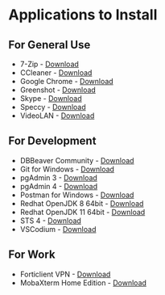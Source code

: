 Applications to Install
========================

## For General Use

* 7-Zip - [Download](https://www.7-zip.org/download.html)
* CCleaner - [Download](https://www.ccleaner.com/ccleaner/download)
* Google Chrome - [Download](https://www.google.com/chrome/)
* Greenshot - [Download](https://getgreenshot.org/downloads/)
* Skype - [Download](https://www.skype.com/en/thank-you-skype/)
* Speccy - [Download](https://www.ccleaner.com/speccy/download)
* VideoLAN - [Download](https://www.videolan.org/index.html)


## For Development

* DBBeaver Community - [Download](https://dbeaver.io/download/)
* Git for Windows - [Download](https://git-scm.com/downloads)
* pgAdmin 3 - [Download](https://www.pgadmin.org/download/)
* pgAdmin 4 - [Download](https://www.pgadmin.org/download/)
* Postman for Windows - [Download](https://www.getpostman.com/downloads/)
* Redhat OpenJDK 8 64bit - [Download](https://developers.redhat.com/products/openjdk/download)
* Redhat OpenJDK 11 64bit - [Download](https://developers.redhat.com/products/openjdk/download)
* STS 4 - [Download](https://spring.io/tools)
* VSCodium - [Download](https://github.com/VSCodium/vscodium/releases)

## For Work

* Forticlient VPN - [Download](https://www.forticlient.com/downloads)
* MobaXterm Home Edition - [Download](https://mobaxterm.mobatek.net/download-home-edition.html)



